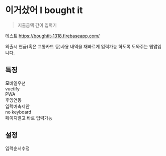 # 이거샀어 I bought it

> 지출금액 간이 입력기

테스트
<https://boughtit-1318.firebaseapp.com/>

외출시 현금(혹은 교통카드 등)사용 내역을 재빠르게 입력가능 하도록 도와주는 웹앱입니다.


## 특징  
모바일우선  
vuetify   
PWA  
후잉연동  
입력예측제안  
no keyboard  
페이지열고 바로 입력가능  

## 설정
입력순서수정








